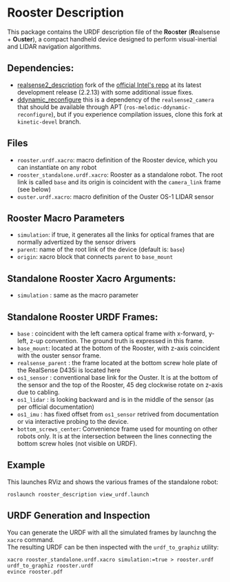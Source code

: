 # Rooster Description
This package contains the URDF description file of the **Ro**o**ster** (**R**ealsense + **O**u**ster**), a compact
handheld device designed to perform visual-inertial and LIDAR navigation algorithms.

## Dependencies:
 - [realsense2_description](https://github.com/ori-drs/realsense/tree/development-fixes) fork of the [official Intel's repo](https://github.com/IntelRealSense/realsense-ros) at its latest development release (2.2.13) with some additional issue fixes.
 - [ddynamic_reconfigure](https://github.com/pal-robotics/ddynamic_reconfigure) this is a dependency of the `realsense2_camera` that should be available through APT (`ros-melodic-ddynamic-reconfigure`), but if you experience compilation issues, clone this fork at `kinetic-devel` branch.

## Files
 - `rooster.urdf.xacro`: macro definition of the Rooster device, which you can instantiate on any robot
 - `rooster_standalone.urdf.xacro`: Rooster as a standalone robot. The root link is called `base` and its origin
   is coincident with the `camera_link` frame (see below)
 - `ouster.urdf.xacro`: macro definition of the Ouster OS-1 LIDAR sensor

## Rooster Macro Parameters
 - `simulation`: if true, it generates all the links for optical frames that are normally advertized by the sensor drivers
 - `parent`: name of the root link of the device (default is: `base`)
 - `origin`: xacro block that connects `parent` to `base_mount`

## Standalone Rooster Xacro Arguments:
 - `simulation` : same as the macro parameter

## Standalone  Rooster URDF Frames:
 - `base` : coincident with the left camera optical frame with x-forward, y-left, z-up convention. The ground truth is expressed in this frame.
 - `base_mount`: located at the bottom of the Rooster, with z-axis coincident with the ouster sensor frame.
 - `realsense_parent` : the frame located at the bottom screw hole plate of the RealSense D435i is located here
 - `os1_sensor` : conventional base link for the Ouster. 
                  It is at the bottom of the sensor and the top of the Rooster, 45 deg clockwise rotate on z-axis due to cabling.
 - `os1_lidar` : is looking backward and is in the middle of the sensor (as per official documentation)
 - `os1_imu` : has fixed offset from `os1_sensor` retrived from documentation or via interactive probing to the device.
 - `bottom_screws_center`: Convenience frame used for mounting on other robots only.
                           It is at the intersection between the lines connecting the bottom screw holes (not visible on URDF). 
                           

## Example
This launches RViz and shows the various frames of the standalone robot:
```
roslaunch rooster_description view_urdf.launch
```
## URDF Generation and Inspection
You can generate the URDF with all the simulated frames by launchng the `xacro` command.  
The resulting URDF can be then inspected with the `urdf_to_graphiz` utility:
```
xacro rooster_standalone.urdf.xacro simulation:=true > rooster.urdf
urdf_to_graphiz rooster.urdf
evince rooster.pdf
```
